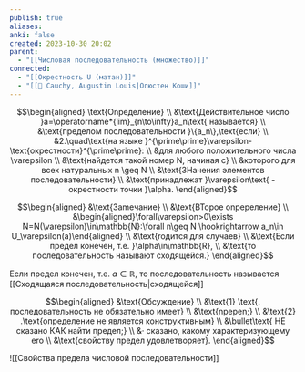 ```yaml
---
publish: true
aliases: 
anki: false
created: 2023-10-30 20:02
parent:
  - "[[Числовая последовательность (множество)]]"
connected:
  - "[[Окрестность U (матан)]]"
  - "[[👤 Cauchy, Augustin Louis|Огюстен Коши]]"
---
```



$$\begin{aligned}
\text{Onpeделениe} \\
&\text{Действительное число }a=\operatorname*{lim}_{n\to\infty}a_n\text{ называется} \\
&\text{пределом последовательности }\{a_n\},\text{если} \\
&2.\quad\text{на языке }^{\prime\prime}\varepsilon-\text{окрестности}^{\prime\prime}: \\
&для любого положительного числа \varepsilon  \\
&\text{найдется такой номер N, начиная с} \\
&которого для всех натуральных n \geq N \\
&\text{3Haчения элементов последовательности} \\
&\text{принадлежат }\varepsilon\text{ -окрестности точки }\alpha.
\end{aligned}$$

$$\begin{aligned}
&\text{3ameчаниe} \\
&\text{BTopoe onpepeлeниe} \\
&\begin{aligned}\forall\varepsilon>0\exists N=N(\varepsilon)\in\mathbb{N}:\forall n\geq N \hookrightarrow a_n\in U_\varepsilon(a)\end{aligned} \\
&\text{roдится для случаев} \\
&\text{Если предел конечен, т.е. }\alpha\in\mathbb{R}, \\
&\text{то последовательность называют сходящейся.}
\end{aligned}$$

Если предел конечен, т.е. $a \in \mathbb{R}$, то последовательность называется [[Сходящаяся последовательность|сходящейся]]

$$\begin{aligned}
&\text{Oбсуждение} \\
&\text{1} \text{. последовательность не oбязательно имеет}  \\
&\text{npepen;} \\
&\text{2} .\text{определение не является конструктивным}  \\
&\bullet\text{ НЕ сказано КАК найти предел;} \\
&· сказано, какому характеризующему ero \\
&\text{свойству предел удовлетворяет}.
\end{aligned}$$


![[Свойства предела числовой последовательности]]